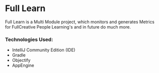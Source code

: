 # Full Learn
Full Learn is a Multi Module project, which monitors and generates Metrics for FullCreative People Learning's and in future do much more.

### Technologies Used:

- IntelliJ Community Edition (IDE)
- Gradle
- Objectify 
- AppEngine 

